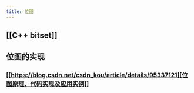 ```yaml
---
title: 位图
---
```


## [[C++ bitset]]
## 位图的实现
### [[https://blog.csdn.net/csdn_kou/article/details/95337121][位图原理、代码实现及应用实例]]
###
